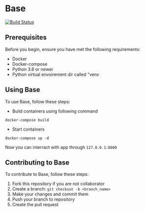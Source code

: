 # Base
[![Build Status](https://travis-ci.org/hiddenSt/Base.svg?branch=master)](https://travis-ci.org/hiddenSt/Base)
## Prerequisites
Before you begin, ensure you have met the following requirements:
* Docker
* Docker-compose
* Python 3.8 or newer
* Python virtual envoirement dir called "venv

## Using Base

To use Base, follow these steps:

* Build containers using following command
```Shell
docker-compose build
```
* Start containers
```Shell
docker-compose up -d
```
Now you can interract with app through `127.0.0.1:8000`

## Contributing to Base
To contribute to Base, follow these steps:
1. Fork this repository if you are not collaborator
2. Create a branch: `git checkout -b <branch_name>`
3. Make your changes and commit them
4. Push your branch to repository
5. Create the pull request



